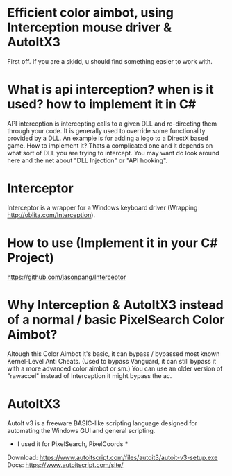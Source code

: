 # Efficient color aimbot, using Interception mouse driver & AutoItX3
First off. If you are a skidd, u should find something easier to work with.

# What is api interception? when is it used? how to implement it in C#

API interception is intercepting calls to a given DLL and re-directing them through your code.
It is generally used to override some functionality provided by a DLL. An example is for adding a logo to a DirectX based game.
How to implement it? Thats a complicated one and it depends on what sort of DLL you are trying to intercept. You may want do look around here and the net about "DLL Injection" or "API hooking".

# Interceptor

Interceptor is a wrapper for a Windows keyboard driver (Wrapping http://oblita.com/Interception).

# How to use (Implement it in your C# Project)

https://github.com/jasonpang/Interceptor

# Why Interception & AutoItX3 instead of a normal / basic PixelSearch Color Aimbot?

Altough this Color Aimbot it's basic, it can bypass / bypassed most known Kernel-Level Anti Cheats. (Used to bypass Vanguard, it can still bypass it with a more advanced color aimbot or sm.)
You can use an older version of "rawaccel" instead of Interception it might bypass the ac.

# AutoItX3

AutoIt v3 is a freeware BASIC-like scripting language designed for automating the Windows GUI and general scripting.
* I used it for PixelSearch, PixelCoords *

Download: https://www.autoitscript.com/files/autoit3/autoit-v3-setup.exe
Docs: https://www.autoitscript.com/site/



